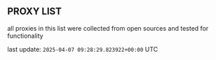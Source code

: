 ## PROXY LIST

all proxies in this list were collected from open sources and tested for functionality

last update: `2025-04-07 09:28:29.823922+00:00` UTC